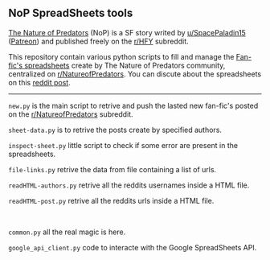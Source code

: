 ## NoP SpreadSheets tools

[The Nature of Predators](https://new.reddit.com/r/HFY/comments/u19xpa/the_nature_of_predators/) (NoP) is a SF story writed by [u/SpacePaladin15](https://new.reddit.com/user/SpacePaladin15/) ([Patreon](https://www.patreon.com/spacepaladin15/posts)) and published freely on the [r/HFY](https://new.reddit.com/r/HFY/) subreddit.

This repository contain various python scripts to fill and manage the [Fan-fic's spreadsheets](https://docs.google.com/spreadsheets/d/1nOtYmv_d6Qt1tCX_63uE2yWVFs6-G5x_XJ778lD9qyU/) create by The Nature of Predators community, centralized on [r/NatureofPredators](https://new.reddit.com/r/NatureofPredators/). You can discute about the spreadsheets on this [reddit post](https://www.reddit.com/r/NatureofPredators/comments/18ldgrt/the_nature_of_predators_literary_universe_the_big/).

<hr/>

`new.py` is the main script to retrive and push the lasted new fan-fic's posted on the [r/NatureofPredators](https://new.reddit.com/r/NatureofPredators/) subreddit.

`sheet-data.py` is to retrive the posts create by specified authors.

`inspect-sheet.py` little script to check if some error are present in the spreadsheets.

`file-links.py` retrive the data from file containing a list of urls.

`readHTML-authors.py` retrive all the reddits usernames inside a HTML file.

`readHTML-post.py` retrive all the reddits urls inside a HTML file.

<br/>

`common.py` all the real magic is here.

`google_api_client.py` code to interacte with the Google SpreadSheets API.
